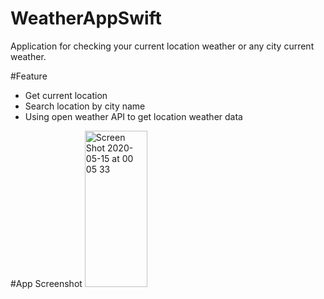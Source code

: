 # WeatherAppSwift
Application for checking your current location weather or any city current weather. 

#Feature
- Get current location
- Search location by city name
- Using open weather API to get location weather data

#App Screenshot
<img width="100" height="250" alt="Screen Shot 2020-05-15 at 00 05 33" src="https://user-images.githubusercontent.com/52713279/81964039-418c2b80-9640-11ea-9f17-7ce790088c40.png">
